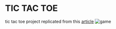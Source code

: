 # TIC TAC TOE  
tic tac toe project replicated from this [article](https://javascript.plainenglish.io/build-tic-tac-toe-game-using-javascript-3afba3c8fdcc)
![game]()
